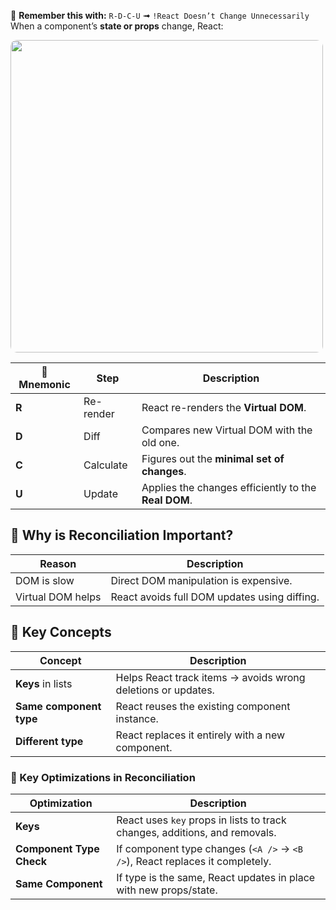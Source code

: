 🧠 **Remember this with:** `R-D-C-U` ➟ `!React Doesn’t Change Unnecessarily`
When a component’s **state or props** change, React: 

<img src="react-reconciliation.png" width=500 style="border-radius: 10px" />

| 🔑 Mnemonic | Step      | Description                                          |
| ----------- | --------- | ---------------------------------------------------- |
| **R**       | Re-render | React re-renders the **Virtual DOM**.                |
| **D**       | Diff      | Compares new Virtual DOM with the old one.           |
| **C**       | Calculate | Figures out the **minimal set of changes**.          |
| **U**       | Update    | Applies the changes efficiently to the **Real DOM**. |
## 🎯 Why is Reconciliation Important?

| Reason            | Description                                  |
| ----------------- | -------------------------------------------- |
| DOM is slow       | Direct DOM manipulation is expensive.        |
| Virtual DOM helps | React avoids full DOM updates using diffing. |
## 🧩 Key Concepts

| Concept                 | Description                                                  |
| ----------------------- | ------------------------------------------------------------ |
| **Keys** in lists       | Helps React track items → avoids wrong deletions or updates. |
| **Same component type** | React reuses the existing component instance.                |
| **Different type**      | React replaces it entirely with a new component.             |

### 🌟 Key Optimizations in Reconciliation

| Optimization             | Description                                                                  |
| ------------------------ | ---------------------------------------------------------------------------- |
| **Keys**                 | React uses `key` props in lists to track changes, additions, and removals.   |
| **Component Type Check** | If component type changes (`<A />` → `<B />`), React replaces it completely. |
| **Same Component**       | If type is the same, React updates in place with new props/state.            |